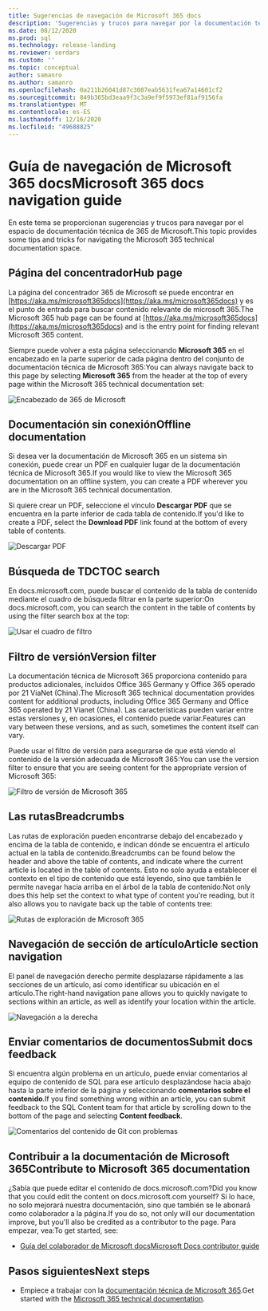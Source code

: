 ```yaml
---
title: Sugerencias de navegación de Microsoft 365 docs
description: 'Sugerencias y trucos para navegar por la documentación técnica de Microsoft 365: explica cosas como la página del concentrador, la tabla de contenido, el encabezado, así como el uso de las rutas de navegación y cómo usar el filtro de versión.'
ms.date: 08/12/2020
ms.prod: sql
ms.technology: release-landing
ms.reviewer: serdars
ms.custom: ''
ms.topic: conceptual
author: samanro
ms.author: samanro
ms.openlocfilehash: 0a211b26041d87c3087eab5631fea67a14601cf2
ms.sourcegitcommit: 849b365bd3eaa9f3c3a9ef9f5973ef81af9156fa
ms.translationtype: MT
ms.contentlocale: es-ES
ms.lasthandoff: 12/16/2020
ms.locfileid: "49688825"
---
```

# <a name="microsoft-365-docs-navigation-guide"></a><span data-ttu-id="abaa4-103">Guía de navegación de Microsoft 365 docs</span><span class="sxs-lookup"><span data-stu-id="abaa4-103">Microsoft 365 docs navigation guide</span></span>

<span data-ttu-id="abaa4-104">En este tema se proporcionan sugerencias y trucos para navegar por el espacio de documentación técnica de 365 de Microsoft.</span><span class="sxs-lookup"><span data-stu-id="abaa4-104">This topic provides some tips and tricks for navigating the Microsoft 365 technical documentation space.</span></span>  

## <a name="hub-page"></a><span data-ttu-id="abaa4-105">Página del concentrador</span><span class="sxs-lookup"><span data-stu-id="abaa4-105">Hub page</span></span>

<span data-ttu-id="abaa4-106">La página del concentrador 365 de Microsoft se puede encontrar en [https://aka.ms/microsoft365docs](https://aka.ms/microsoft365docs) y es el punto de entrada para buscar contenido relevante de microsoft 365.</span><span class="sxs-lookup"><span data-stu-id="abaa4-106">The Microsoft 365 hub page can be found at [https://aka.ms/microsoft365docs](https://aka.ms/microsoft365docs) and is the entry point for finding relevant Microsoft 365 content.</span></span>

<span data-ttu-id="abaa4-107">Siempre puede volver a esta página seleccionando **Microsoft 365** en el encabezado en la parte superior de cada página dentro del conjunto de documentación técnica de Microsoft 365:</span><span class="sxs-lookup"><span data-stu-id="abaa4-107">You can always navigate back to this page by selecting **Microsoft 365** from the header at the top of every page within the Microsoft 365 technical documentation set:</span></span>

![Encabezado de 365 de Microsoft](media/m365-header-cursor.png)

## <a name="offline-documentation"></a><span data-ttu-id="abaa4-109">Documentación sin conexión</span><span class="sxs-lookup"><span data-stu-id="abaa4-109">Offline documentation</span></span>

<span data-ttu-id="abaa4-110">Si desea ver la documentación de Microsoft 365 en un sistema sin conexión, puede crear un PDF en cualquier lugar de la documentación técnica de Microsoft 365.</span><span class="sxs-lookup"><span data-stu-id="abaa4-110">If you would like to view the Microsoft 365 documentation on an offline system, you can create a PDF wherever you are in the Microsoft 365 technical documentation.</span></span>

<span data-ttu-id="abaa4-111">Si quiere crear un PDF, seleccione el vínculo **Descargar PDF** que se encuentra en la parte inferior de cada tabla de contenido.</span><span class="sxs-lookup"><span data-stu-id="abaa4-111">If you'd like to create a PDF, select the **Download PDF** link found at the bottom of every table of contents.</span></span>

![Descargar PDF](media/m365-download-pdf-cursor.png)

## <a name="toc-search"></a><span data-ttu-id="abaa4-113">Búsqueda de TDC</span><span class="sxs-lookup"><span data-stu-id="abaa4-113">TOC search</span></span> 
<span data-ttu-id="abaa4-114">En docs.microsoft.com, puede buscar el contenido de la tabla de contenido mediante el cuadro de búsqueda filtrar en la parte superior:</span><span class="sxs-lookup"><span data-stu-id="abaa4-114">On docs.microsoft.com, you can search the content in the table of contents by using the filter search box at the top:</span></span>

![Usar el cuadro de filtro](media/m365-filter-by-title.png)

## <a name="version-filter"></a><span data-ttu-id="abaa4-116">Filtro de versión</span><span class="sxs-lookup"><span data-stu-id="abaa4-116">Version filter</span></span>
<span data-ttu-id="abaa4-117">La documentación técnica de Microsoft 365 proporciona contenido para productos adicionales, incluidos Office 365 Germany y Office 365 operado por 21 ViaNet (China).</span><span class="sxs-lookup"><span data-stu-id="abaa4-117">The Microsoft 365 technical documentation provides content for additional products, including Office 365 Germany and Office 365 operated by 21 Vianet (China).</span></span> <span data-ttu-id="abaa4-118">Las características pueden variar entre estas versiones y, en ocasiones, el contenido puede variar.</span><span class="sxs-lookup"><span data-stu-id="abaa4-118">Features can vary between these versions, and as such, sometimes the content itself can vary.</span></span>

<span data-ttu-id="abaa4-119">Puede usar el filtro de versión para asegurarse de que está viendo el contenido de la versión adecuada de Microsoft 365:</span><span class="sxs-lookup"><span data-stu-id="abaa4-119">You can use the version filter to ensure that you are seeing content for the appropriate version of Microsoft 365:</span></span>

![Filtro de versión de Microsoft 365](media/m365-version-filter.png)

## <a name="breadcrumbs"></a><span data-ttu-id="abaa4-121">Las rutas</span><span class="sxs-lookup"><span data-stu-id="abaa4-121">Breadcrumbs</span></span>

<span data-ttu-id="abaa4-122">Las rutas de exploración pueden encontrarse debajo del encabezado y encima de la tabla de contenido, e indican dónde se encuentra el artículo actual en la tabla de contenido.</span><span class="sxs-lookup"><span data-stu-id="abaa4-122">Breadcrumbs can be found below the header and above the table of contents, and indicate where the current article is located in the table of contents.</span></span>  <span data-ttu-id="abaa4-123">Esto no solo ayuda a establecer el contexto en el tipo de contenido que está leyendo, sino que también le permite navegar hacia arriba en el árbol de la tabla de contenido:</span><span class="sxs-lookup"><span data-stu-id="abaa4-123">Not only does this help set the context to what type of content you're reading, but it also allows you to navigate back up the table of contents tree:</span></span>

![Rutas de exploración de Microsoft 365](media/m365-breadcrumb.png)

## <a name="article-section-navigation"></a><span data-ttu-id="abaa4-125">Navegación de sección de artículo</span><span class="sxs-lookup"><span data-stu-id="abaa4-125">Article section navigation</span></span>

<span data-ttu-id="abaa4-126">El panel de navegación derecho permite desplazarse rápidamente a las secciones de un artículo, así como identificar su ubicación en el artículo.</span><span class="sxs-lookup"><span data-stu-id="abaa4-126">The right-hand navigation pane allows you to quickly navigate to sections within an article, as well as identify your location within the article.</span></span>  

![Navegación a la derecha](media/m365-article-sections.png)

## <a name="submit-docs-feedback"></a><span data-ttu-id="abaa4-128">Enviar comentarios de documentos</span><span class="sxs-lookup"><span data-stu-id="abaa4-128">Submit docs feedback</span></span>

<span data-ttu-id="abaa4-129">Si encuentra algún problema en un artículo, puede enviar comentarios al equipo de contenido de SQL para ese artículo desplazándose hacia abajo hasta la parte inferior de la página y seleccionando **comentarios sobre el contenido**.</span><span class="sxs-lookup"><span data-stu-id="abaa4-129">If you find something wrong within an article, you can submit feedback to the SQL Content team for that article by scrolling down to the bottom of the page and selecting **Content feedback**.</span></span>

![Comentarios del contenido de Git con problemas](media/m365-article-feedback.png)

## <a name="contribute-to-microsoft-365-documentation"></a><span data-ttu-id="abaa4-131">Contribuir a la documentación de Microsoft 365</span><span class="sxs-lookup"><span data-stu-id="abaa4-131">Contribute to Microsoft 365 documentation</span></span>

<span data-ttu-id="abaa4-132">¿Sabía que puede editar el contenido de docs.microsoft.com?</span><span class="sxs-lookup"><span data-stu-id="abaa4-132">Did you know that you could edit the content on docs.microsoft.com yourself?</span></span> <span data-ttu-id="abaa4-133">Si lo hace, no solo mejorará nuestra documentación, sino que también se le abonará como colaborador a la página.</span><span class="sxs-lookup"><span data-stu-id="abaa4-133">If you do so, not only will our documentation improve, but you'll also be credited as a contributor to the page.</span></span> <span data-ttu-id="abaa4-134">Para empezar, vea:</span><span class="sxs-lookup"><span data-stu-id="abaa4-134">To get started, see:</span></span>

- [<span data-ttu-id="abaa4-135">Guía del colaborador de Microsoft docs</span><span class="sxs-lookup"><span data-stu-id="abaa4-135">Microsoft Docs contributor guide</span></span>](https://docs.microsoft.com/contribute/)

## <a name="next-steps"></a><span data-ttu-id="abaa4-136">Pasos siguientes</span><span class="sxs-lookup"><span data-stu-id="abaa4-136">Next steps</span></span>

- <span data-ttu-id="abaa4-137">Empiece a trabajar con la [documentación técnica de Microsoft 365](index.yml).</span><span class="sxs-lookup"><span data-stu-id="abaa4-137">Get started with the [Microsoft 365 technical documentation](index.yml).</span></span>

